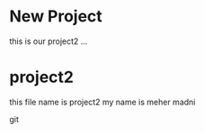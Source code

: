 # New Project
this is our project2 ...
# project2
this file name is project2
my name is meher madni

git